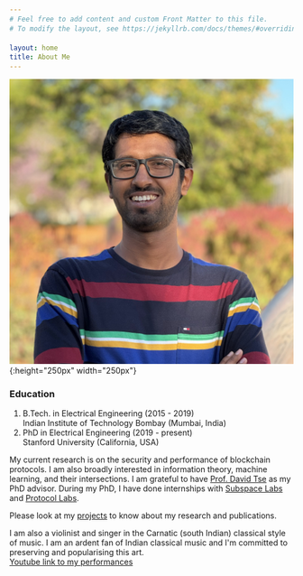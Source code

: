 ```yaml
---
# Feel free to add content and custom Front Matter to this file.
# To modify the layout, see https://jekyllrb.com/docs/themes/#overriding-theme-defaults

layout: home
title: About Me
---
```


![my photo](photo.jpg){:height="250px" width="250px"}

### **Education** ###
1. B.Tech. in Electrical Engineering (2015 - 2019)<br/>
Indian Institute of Technology Bombay (Mumbai, India)
2. PhD in Electrical Engineering (2019 - present)<br/>
Stanford University (California, USA)

My current research is on the security and performance of blockchain protocols. I am also broadly interested in information theory, machine learning, and their intersections. I am grateful to have [Prof. David Tse](https://tselab.stanford.edu/) as my PhD advisor. During my PhD, I have done internships with [Subspace Labs](https://subspace.network/) and [Protocol Labs](https://protocol.ai/).
 <!-- and [Mysten Labs](https://mystenlabs.com/). -->

Please look at my [projects](/projects) to know about my research and publications.

I am also a violinist and singer in the Carnatic (south Indian) classical style of music. I am an ardent fan of Indian classical music and I'm committed to preserving and popularising this art. <br/>
[Youtube link to my performances](https://www.youtube.com/playlist?list=PLOqYw2iE3KdzhvCYeVnATlJJZ3kfY6p_X)
